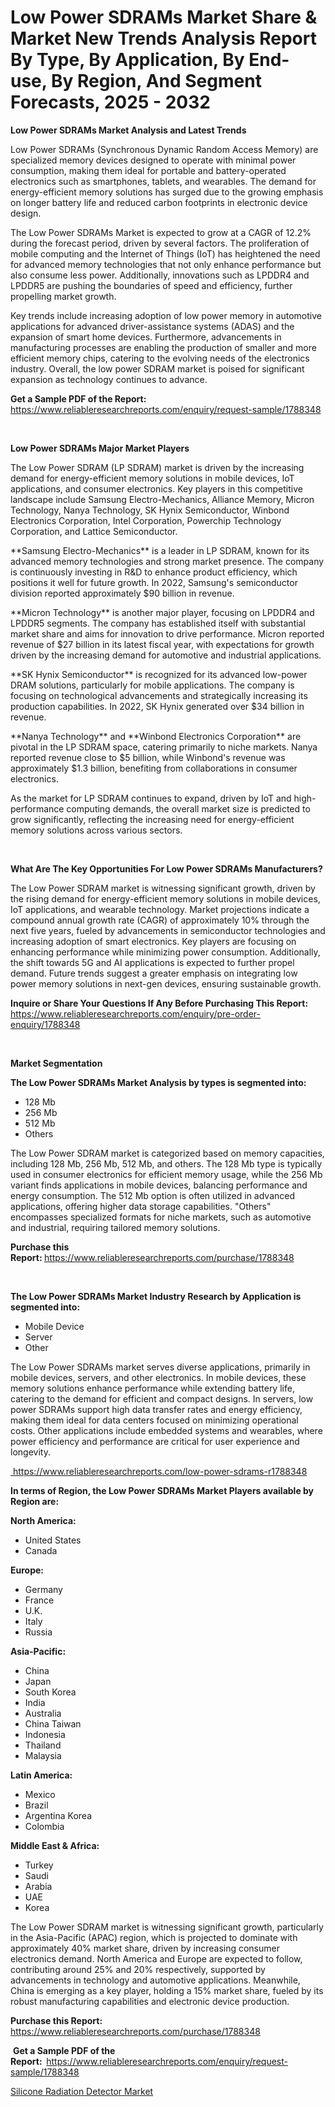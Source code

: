 <p><h1>Low Power SDRAMs Market Share & Market New Trends Analysis Report By Type, By Application, By End-use, By Region, And Segment Forecasts, 2025 - 2032</h1></p><p><strong>Low Power SDRAMs Market Analysis and Latest Trends</strong></p>
<p><p>Low Power SDRAMs (Synchronous Dynamic Random Access Memory) are specialized memory devices designed to operate with minimal power consumption, making them ideal for portable and battery-operated electronics such as smartphones, tablets, and wearables. The demand for energy-efficient memory solutions has surged due to the growing emphasis on longer battery life and reduced carbon footprints in electronic device design. </p><p>The Low Power SDRAMs Market is expected to grow at a CAGR of 12.2% during the forecast period, driven by several factors. The proliferation of mobile computing and the Internet of Things (IoT) has heightened the need for advanced memory technologies that not only enhance performance but also consume less power. Additionally, innovations such as LPDDR4 and LPDDR5 are pushing the boundaries of speed and efficiency, further propelling market growth.</p><p>Key trends include increasing adoption of low power memory in automotive applications for advanced driver-assistance systems (ADAS) and the expansion of smart home devices. Furthermore, advancements in manufacturing processes are enabling the production of smaller and more efficient memory chips, catering to the evolving needs of the electronics industry. Overall, the low power SDRAM market is poised for significant expansion as technology continues to advance.</p></p>
<p><strong>Get a Sample PDF of the Report:&nbsp;</strong> <a href="https://www.reliableresearchreports.com/enquiry/request-sample/1788348?utm_campaign=2300&utm_medium=2&utm_source=Github&utm_content=ia&utm_term=13022025&utm_id=low-power-sdrams">https://www.reliableresearchreports.com/enquiry/request-sample/1788348</a></p>
<p>&nbsp;</p>
<p><strong>Low Power SDRAMs Major Market Players</strong></p>
<p><p>The Low Power SDRAM (LP SDRAM) market is driven by the increasing demand for energy-efficient memory solutions in mobile devices, IoT applications, and consumer electronics. Key players in this competitive landscape include Samsung Electro-Mechanics, Alliance Memory, Micron Technology, Nanya Technology, SK Hynix Semiconductor, Winbond Electronics Corporation, Intel Corporation, Powerchip Technology Corporation, and Lattice Semiconductor.</p><p>**Samsung Electro-Mechanics** is a leader in LP SDRAM, known for its advanced memory technologies and strong market presence. The company is continuously investing in R&D to enhance product efficiency, which positions it well for future growth. In 2022, Samsung's semiconductor division reported approximately $90 billion in revenue.</p><p>**Micron Technology** is another major player, focusing on LPDDR4 and LPDDR5 segments. The company has established itself with substantial market share and aims for innovation to drive performance. Micron reported revenue of $27 billion in its latest fiscal year, with expectations for growth driven by the increasing demand for automotive and industrial applications.</p><p>**SK Hynix Semiconductor** is recognized for its advanced low-power DRAM solutions, particularly for mobile applications. The company is focusing on technological advancements and strategically increasing its production capabilities. In 2022, SK Hynix generated over $34 billion in revenue.</p><p>**Nanya Technology** and **Winbond Electronics Corporation** are pivotal in the LP SDRAM space, catering primarily to niche markets. Nanya reported revenue close to $5 billion, while Winbond's revenue was approximately $1.3 billion, benefiting from collaborations in consumer electronics.</p><p>As the market for LP SDRAM continues to expand, driven by IoT and high-performance computing demands, the overall market size is predicted to grow significantly, reflecting the increasing need for energy-efficient memory solutions across various sectors.</p></p>
<p>&nbsp;</p>
<p><strong>What Are The Key Opportunities For Low Power SDRAMs Manufacturers?</strong></p>
<p><p>The Low Power SDRAM market is witnessing significant growth, driven by the rising demand for energy-efficient memory solutions in mobile devices, IoT applications, and wearable technology. Market projections indicate a compound annual growth rate (CAGR) of approximately 10% through the next five years, fueled by advancements in semiconductor technologies and increasing adoption of smart electronics. Key players are focusing on enhancing performance while minimizing power consumption. Additionally, the shift towards 5G and AI applications is expected to further propel demand. Future trends suggest a greater emphasis on integrating low power memory solutions in next-gen devices, ensuring sustainable growth.</p></p>
<p><strong>Inquire or Share Your Questions If Any Before Purchasing This Report:</strong> <a href="https://www.reliableresearchreports.com/enquiry/pre-order-enquiry/1788348?utm_campaign=2300&utm_medium=2&utm_source=Github&utm_content=ia&utm_term=13022025&utm_id=low-power-sdrams">https://www.reliableresearchreports.com/enquiry/pre-order-enquiry/1788348</a></p>
<p>&nbsp;</p>
<p><strong>Market Segmentation</strong></p>
<p><strong>The Low Power SDRAMs Market Analysis by types is segmented into:</strong></p>
<p><ul><li>128 Mb</li><li>256 Mb</li><li>512 Mb</li><li>Others</li></ul></p>
<p><p>The Low Power SDRAM market is categorized based on memory capacities, including 128 Mb, 256 Mb, 512 Mb, and others. The 128 Mb type is typically used in consumer electronics for efficient memory usage, while the 256 Mb variant finds applications in mobile devices, balancing performance and energy consumption. The 512 Mb option is often utilized in advanced applications, offering higher data storage capabilities. "Others" encompasses specialized formats for niche markets, such as automotive and industrial, requiring tailored memory solutions.</p></p>
<p><strong>Purchase this Report:&nbsp;</strong><a href="https://www.reliableresearchreports.com/purchase/1788348?utm_campaign=2300&utm_medium=2&utm_source=Github&utm_content=ia&utm_term=13022025&utm_id=low-power-sdrams">https://www.reliableresearchreports.com/purchase/1788348</a></p>
<p>&nbsp;</p>
<p><strong>The Low Power SDRAMs Market Industry Research by Application is segmented into:</strong></p>
<p><ul><li>Mobile Device</li><li>Server</li><li>Other</li></ul></p>
<p><p>The Low Power SDRAMs market serves diverse applications, primarily in mobile devices, servers, and other electronics. In mobile devices, these memory solutions enhance performance while extending battery life, catering to the demand for efficient and compact designs. In servers, low power SDRAMs support high data transfer rates and energy efficiency, making them ideal for data centers focused on minimizing operational costs. Other applications include embedded systems and wearables, where power efficiency and performance are critical for user experience and longevity.</p></p>
<p><a href="https://www.reliableresearchreports.com/low-power-sdrams-r1788348?utm_campaign=2300&utm_medium=2&utm_source=Github&utm_content=ia&utm_term=13022025&utm_id=low-power-sdrams">&nbsp;https://www.reliableresearchreports.com/low-power-sdrams-r1788348</a></p>
<p><strong>In terms of Region, the Low Power SDRAMs Market Players available by Region are:</strong></p>
<p>
    <p> <strong> North America: </strong>
        <ul>
            <li>United States</li>
            <li>Canada</li>
        </ul>
        </p> 
    <p> <strong> Europe: </strong>
        <ul>
            <li>Germany</li>
            <li>France</li>
            <li>U.K.</li>
            <li>Italy</li>
            <li>Russia</li>
        </ul>
        </p> 
    <p> <strong> Asia-Pacific: </strong>
        <ul>
            <li>China</li>
            <li>Japan</li>
            <li>South Korea</li>
            <li>India</li>
            <li>Australia</li>
            <li>China Taiwan</li>
            <li>Indonesia</li>
            <li>Thailand</li>
            <li>Malaysia</li>
        </ul>
        </p> 
    <p> <strong> Latin America: </strong>
        <ul>
            <li>Mexico</li>
            <li>Brazil</li>
            <li>Argentina Korea</li>
            <li>Colombia</li>
        </ul>
        </p> 
    <p> <strong> Middle East & Africa: </strong>
        <ul>
            <li>Turkey</li>
            <li>Saudi</li>
            <li>Arabia</li>
            <li>UAE</li>
            <li>Korea</li>
        </ul>
    </p>
    </p>
<p><p>The Low Power SDRAM market is witnessing significant growth, particularly in the Asia-Pacific (APAC) region, which is projected to dominate with approximately 40% market share, driven by increasing consumer electronics demand. North America and Europe are expected to follow, contributing around 25% and 20% respectively, supported by advancements in technology and automotive applications. Meanwhile, China is emerging as a key player, holding a 15% market share, fueled by its robust manufacturing capabilities and electronic device production.</p></p>
<p><strong>Purchase this Report: </strong><a href="https://www.reliableresearchreports.com/purchase/1788348?utm_campaign=2300&utm_medium=2&utm_source=Github&utm_content=ia&utm_term=13022025&utm_id=low-power-sdrams">https://www.reliableresearchreports.com/purchase/1788348</a></p>
<p>&nbsp;<strong>Get a Sample PDF of the Report:&nbsp;&nbsp;</strong><a href="https://www.reliableresearchreports.com/enquiry/request-sample/1788348?utm_campaign=2300&utm_medium=2&utm_source=Github&utm_content=ia&utm_term=13022025&utm_id=low-power-sdrams">https://www.reliableresearchreports.com/enquiry/request-sample/1788348</a></p>
<p><strong></strong></p>
<p><p><a href="https://github.com/stephaniwo144/Market-Research-Report-List-1/blob/main/silicone-radiation-detector-market.md?utm_campaign=2300&utm_medium=2&utm_source=Github&utm_content=ia&utm_term=13022025&utm_id=low-power-sdrams">Silicone Radiation Detector Market</a></p></p>